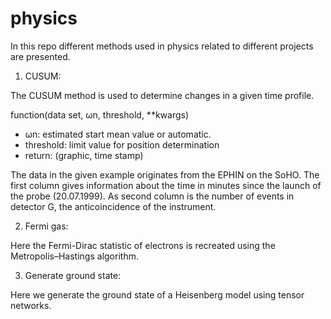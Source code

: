 # physics
In this repo different methods used in physics related to different projects are presented.

1. CUSUM: 

The CUSUM method is used to determine changes in a given time profile.

function(data set, ωn, threshold, **kwargs)
- ωn: estimated start mean value or automatic.
- threshold: limit value for position determination 
- return: (graphic, time stamp)

The data in the given example originates from the EPHIN on the SoHO. The first column gives 
information about the time in minutes since the launch of the probe (20.07.1999). As
second column is the number of events in detector G, the anticoincidence of the instrument.

2. Fermi gas: 

Here the Fermi-Dirac statistic of electrons is recreated using the Metropolis–Hastings algorithm.

3. Generate ground state: 

Here we generate the ground state of a Heisenberg model using tensor networks.
